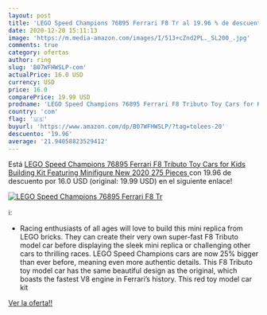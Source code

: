 ```yaml
---
layout: post
title: 'LEGO Speed Champions 76895 Ferrari F8 Tr al 19.96 % de descuento'
date: 2020-12-20 15:11:13
image: 'https://m.media-amazon.com/images/I/513+cZnd2PL._SL200_.jpg'
comments: true
category: ofertas
author: ring
slug: 'B07WFHWSLP-com'
actualPrice: 16.0 USD
currency: USD
price: 16.0
comparePrice: 19.99 USD
prodname: 'LEGO Speed Champions 76895 Ferrari F8 Tributo Toy Cars for Kids  Building Kit Featuring Minifigure  New 2020  275 Pieces '
country: 'com'
flag: '🇺🇸'
buyurl: 'https://www.amazon.com/dp/B07WFHWSLP/?tag=tolees-20'
descuento: '19.96'
average: '21.94058823529412'
---
```


Está [LEGO Speed Champions 76895 Ferrari F8 Tributo Toy Cars for Kids  Building Kit Featuring Minifigure  New 2020  275 Pieces ](https://www.amazon.com/dp/B07WFHWSLP/?tag=tolees-20) con 19.96 de descuento por 16.0 USD (original: 19.99 USD) en el siguiente enlace!

[![LEGO Speed Champions 76895 Ferrari F8 Tr](https://m.media-amazon.com/images/I/513+cZnd2PL._SL200_.jpg)](https://www.amazon.com/dp/B07WFHWSLP/?tag=tolees-20)

ℹ️:

- Racing enthusiasts of all ages will love to build this mini replica from LEGO bricks. They can create their very own super-fast F8 Tributo model car before displaying the sleek mini replica or challenging other cars to thrilling races. LEGO Speed Champions cars are now 25% bigger than ever before, meaning even more authentic details. This F8 Tributo toy model car has the same beautiful design as the original, which boasts the fastest V8 engine in Ferrari’s history. This red toy model car kit

[Ver la oferta!!](https://www.amazon.com/dp/B07WFHWSLP/?tag=tolees-20)
